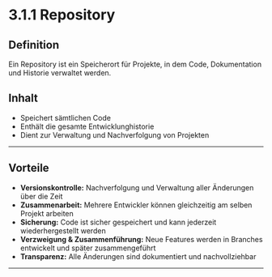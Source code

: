 # 3.1.1 Repository

## Definition

Ein Repository ist ein Speicherort für Projekte, in dem Code, Dokumentation und Historie verwaltet werden.

## Inhalt

- Speichert sämtlichen Code
- Enthält die gesamte Entwicklunghistorie
- Dient zur Verwaltung und Nachverfolgung von Projekten

---

## Vorteile

- **Versionskontrolle:** Nachverfolgung und Verwaltung aller Änderungen über die Zeit  
- **Zusammenarbeit:** Mehrere Entwickler können gleichzeitig am selben Projekt arbeiten  
- **Sicherung:** Code ist sicher gespeichert und kann jederzeit wiederhergestellt werden  
- **Verzweigung & Zusammenführung:** Neue Features werden in Branches entwickelt und später zusammengeführt  
- **Transparenz:** Alle Änderungen sind dokumentiert und nachvollziehbar

---
